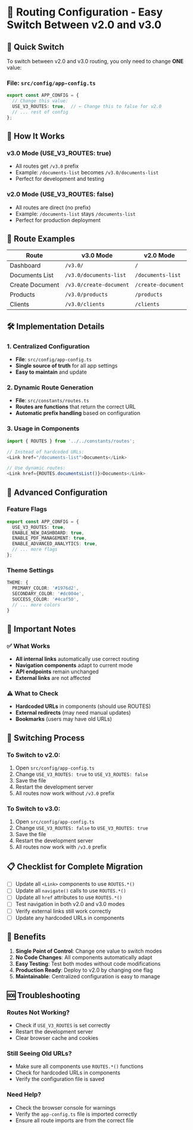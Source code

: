 # 🚀 Routing Configuration - Easy Switch Between v2.0 and v3.0

## 📍 Quick Switch

To switch between v2.0 and v3.0 routing, you only need to change **ONE** value:

### File: `src/config/app-config.ts`

```typescript
export const APP_CONFIG = {
  // Change this value:
  USE_V3_ROUTES: true,  // ← Change this to false for v2.0
  // ... rest of config
};
```

## 🔄 How It Works

### v3.0 Mode (USE_V3_ROUTES: true)
- All routes get `/v3.0` prefix
- Example: `/documents-list` becomes `/v3.0/documents-list`
- Perfect for development and testing

### v2.0 Mode (USE_V3_ROUTES: false)
- All routes are direct (no prefix)
- Example: `/documents-list` stays `/documents-list`
- Perfect for production deployment

## 📱 Route Examples

| Route | v3.0 Mode | v2.0 Mode |
|-------|-----------|-----------|
| Dashboard | `/v3.0/` | `/` |
| Documents List | `/v3.0/documents-list` | `/documents-list` |
| Create Document | `/v3.0/create-document` | `/create-document` |
| Products | `/v3.0/products` | `/products` |
| Clients | `/v3.0/clients` | `/clients` |

## 🛠️ Implementation Details

### 1. Centralized Configuration
- **File**: `src/config/app-config.ts`
- **Single source of truth** for all app settings
- **Easy to maintain** and update

### 2. Dynamic Route Generation
- **File**: `src/constants/routes.ts`
- **Routes are functions** that return the correct URL
- **Automatic prefix handling** based on configuration

### 3. Usage in Components
```typescript
import { ROUTES } from '../../constants/routes';

// Instead of hardcoded URLs:
<Link href="/documents-list">Documents</Link>

// Use dynamic routes:
<Link href={ROUTES.documentsList()}>Documents</Link>
```

## 🔧 Advanced Configuration

### Feature Flags
```typescript
export const APP_CONFIG = {
  USE_V3_ROUTES: true,
  ENABLE_NEW_DASHBOARD: true,
  ENABLE_PDF_MANAGEMENT: true,
  ENABLE_ADVANCED_ANALYTICS: true,
  // ... more flags
};
```

### Theme Settings
```typescript
THEME: {
  PRIMARY_COLOR: '#1976d2',
  SECONDARY_COLOR: '#dc004e',
  SUCCESS_COLOR: '#4caf50',
  // ... more colors
}
```

## 🚨 Important Notes

### ✅ What Works
- **All internal links** automatically use correct routing
- **Navigation components** adapt to current mode
- **API endpoints** remain unchanged
- **External links** are not affected

### ⚠️ What to Check
- **Hardcoded URLs** in components (should use ROUTES)
- **External redirects** (may need manual updates)
- **Bookmarks** (users may have old URLs)

## 🔄 Switching Process

### To Switch to v2.0:
1. Open `src/config/app-config.ts`
2. Change `USE_V3_ROUTES: true` to `USE_V3_ROUTES: false`
3. Save the file
4. Restart the development server
5. All routes now work without `/v3.0` prefix

### To Switch to v3.0:
1. Open `src/config/app-config.ts`
2. Change `USE_V3_ROUTES: false` to `USE_V3_ROUTES: true`
3. Save the file
4. Restart the development server
5. All routes now work with `/v3.0` prefix

## 📋 Checklist for Complete Migration

- [ ] Update all `<Link>` components to use `ROUTES.*()`
- [ ] Update all `navigate()` calls to use `ROUTES.*()`
- [ ] Update all `href` attributes to use `ROUTES.*()`
- [ ] Test navigation in both v2.0 and v3.0 modes
- [ ] Verify external links still work correctly
- [ ] Update any hardcoded URLs in components

## 🎯 Benefits

1. **Single Point of Control**: Change one value to switch modes
2. **No Code Changes**: All components automatically adapt
3. **Easy Testing**: Test both modes without code modifications
4. **Production Ready**: Deploy to v2.0 by changing one flag
5. **Maintainable**: Centralized configuration is easy to manage

## 🆘 Troubleshooting

### Routes Not Working?
- Check if `USE_V3_ROUTES` is set correctly
- Restart the development server
- Clear browser cache and cookies

### Still Seeing Old URLs?
- Make sure all components use `ROUTES.*()` functions
- Check for hardcoded URLs in components
- Verify the configuration file is saved

### Need Help?
- Check the browser console for warnings
- Verify the `app-config.ts` file is imported correctly
- Ensure all route imports are from the correct file
